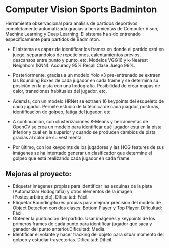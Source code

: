 # Computer Vision Sports Badminton
Herramienta observacional para análisis de partidos deportivos completamente automatizada gracias a herramientas de Computer Vison, Machine Learning y Deep Learning. El sistema ha sido entrenado específicamente para partidos de Badminton.

- El sistema es capaz de identificar los frames en donde el partido está en juego, separandolos de repeticiones, calentamientos previos, descansos entre punto y punto, etc. Modelos VGG16 y k-Nearest Neighbors (KNN). Accuracy 95% Recall Clase Juego 99%.

- Posteriormente, gracias a un modelo Yolo v3 pre-entrenado se extraen las Bounding Boxes de cada jugador en cada frame y se determina su posición en la pista con una hodografía. Posibilidad de crear mapas de calor, transciones habituales del jugador, etc.

- Además, con un modelo HRNet se extraen 16 keypoints del esqueleto de cada jugador. Permite estudio de la técnica de cada juagdor, posturas, identificación de golpeo, fatiga del jugador, etc.

- A continuación, con clusterizaciones K-Means y herramientas de OpenCV se crea un modelo para identificar qué jugador está en la pista inferior y cual en la superior y cuando se producen cambios de pista gracias al color de su vestimenta.

- Por último, con los keypoints de los jugadores y las HOG features de sus imágenes se ha intentado generar un clasificador que determine el golpeo que está realizando cada jugador en cada frame.

## Mejoras al proyecto:
- Etiquetar imágenes propias para identificar las esquinas de la pista (Automatizar Hodografía) y otros elementos de la imagen (Postes,árbitro,etc). Dificultad: Fácil.
- Etiquetar BoundingBoxes propias para mejorar precision del modelo de Object Detection con dos clases: Bottom Player y Top Player. Dificultad: Fácil.
- Obtener la puntuación del partido. Usar imágenes y keypoints de los primeros frames de cada punto para identificar jugador que saca y ganador del punto anterior.Dificultad: Media.
- Identificar el volante y hacer tracking del objeto para situar momento del golpeo y estudiar trayectorias. Dificultad: Difícil.
